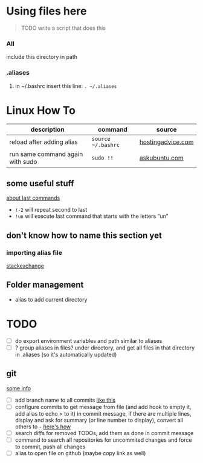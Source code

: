 # Using files here
> TODO write a script that does this
### All
include this directory in path

### .aliases
1. in ~/.bashrc insert this line: `. ~/.aliases` 

# Linux How To

| description | command | source|
|--|--|--|
| reload after adding alias |`source ~/.bashrc` | [hostingadvice.com](https://www.hostingadvice.com/how-to/set-command-aliases-linuxubuntudebian/) 
| run same command again with sudo | `sudo !!`  | [askubuntu.com](https://askubuntu.com/questions/300832/run-same-command-again-but-as-root)

## some useful stuff

[about last commands](https://www.ostechnix.com/5-ways-repeat-last-command-linux/)
- `!-2` will repeat second to last
- `!un` will execute last command that starts with the letters “un”

## don't know how to name this section yet
### importing alias file
[stackexchange](https://superuser.com/questions/331763/bashrc-loading-aliases-from-different-file)

## Folder management
- alias to add current directory

# TODO
- [ ] do export environment variables and path similar to aliases 
- [ ] ? group aliases in files? under directory, and get all files in that directory in .aliases (so it's automatically updated)

## git
[some info](https://git-scm.com/book/en/v2/Customizing-Git-Git-Hooks)
- [ ] add branch name to all commits [like this](https://stackoverflow.com/questions/5894946/how-to-add-gits-branch-name-to-the-commit-message)
- [ ] configure commits to get message from file (and add hook to empty it, add alias to echo > to it) in commit message, if there are multiple lines, display and ask for summary (or line number to display), convert all others to `-` [here's how](https://stackoverflow.com/questions/20438293/preparing-a-git-commit-messaging-before-committing)
- [ ] search diffs for removed TODOs, add them as done in commit message
- [ ] command to search all repositories for uncommited changes and force to commit, push all changes
- [ ] alias to open file on github (maybe copy link as well)